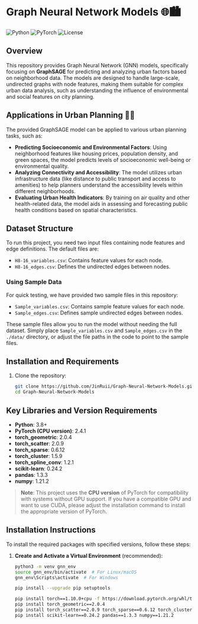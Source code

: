 # Graph Neural Network Models 🌐🏙️

![Python](https://img.shields.io/badge/python-v3.8-blue.svg)
![PyTorch](https://img.shields.io/badge/pytorch-v2.4.1-%23E34F26.svg)
![License](https://img.shields.io/badge/license-MIT-green.svg)

## Overview

This repository provides Graph Neural Network (GNN) models, specifically focusing on **GraphSAGE** for predicting and analyzing urban factors based on neighborhood data. The models are designed to handle large-scale, undirected graphs with node features, making them suitable for complex urban data analysis, such as understanding the influence of environmental and social features on city planning.

## Applications in Urban Planning 🏢🌳

The provided GraphSAGE model can be applied to various urban planning tasks, such as:

- **Predicting Socioeconomic and Environmental Factors**: Using neighborhood features like housing prices, population density, and green spaces, the model predicts levels of socioeconomic well-being or environmental quality.
- **Analyzing Connectivity and Accessibility**: The model utilizes urban infrastructure data (like distance to public transport and access to amenities) to help planners understand the accessibility levels within different neighborhoods.
- **Evaluating Urban Health Indicators**: By training on air quality and other health-related data, the model aids in assessing and forecasting public health conditions based on spatial characteristics.

## Dataset Structure

To run this project, you need two input files containing node features and edge definitions. The default files are:

- `H8-16_variables.csv`: Contains feature values for each node.
- `H8-16_edges.csv`: Defines the undirected edges between nodes.

### Using Sample Data

For quick testing, we have provided two sample files in this repository:

- `Sample_variables.csv`: Contains sample feature values for each node.
- `Sample_edges.csv`: Defines sample undirected edges between nodes.

These sample files allow you to run the model without needing the full dataset. Simply place `Sample_variables.csv` and `Sample_edges.csv` in the `./data/` directory, or adjust the file paths in the code to point to the sample files.

## Installation and Requirements

1. Clone the repository:
   ```bash
   git clone https://github.com/JinRuii/Graph-Neural-Network-Models.git
   cd Graph-Neural-Network-Models

## Key Libraries and Version Requirements

- **Python**: 3.8+
- **PyTorch (CPU version)**: 2.4.1
- **torch_geometric**: 2.0.4
- **torch_scatter**: 2.0.9
- **torch_sparse**: 0.6.12
- **torch_cluster**: 1.5.9
- **torch_spline_conv**: 1.2.1
- **scikit-learn**: 0.24.2
- **pandas**: 1.3.3
- **numpy**: 1.21.2

> **Note**: This project uses the **CPU version** of PyTorch for compatibility with systems without GPU support. If you have a compatible GPU and want to use CUDA, please adjust the installation command to install the appropriate version of PyTorch.


## Installation Instructions

To install the required packages with specified versions, follow these steps:

1. **Create and Activate a Virtual Environment** (recommended):
   ```bash
   python3 -m venv gnn_env
   source gnn_env/bin/activate  # For Linux/macOS
   gnn_env\Scripts\activate  # For Windows

   pip install --upgrade pip setuptools

   pip install torch==1.10.0+cpu -f https://download.pytorch.org/whl/torch_stable.html
   pip install torch_geometric==2.0.4
   pip install torch_scatter==2.0.9 torch_sparse==0.6.12 torch_cluster==1.5.9 torch_spline_conv==1.2.1
   pip install scikit-learn==0.24.2 pandas==1.3.3 numpy==1.21.2


